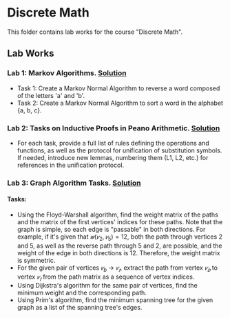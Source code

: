 
# Discrete Math

This folder contains lab works for the course "Discrete Math".

## Lab Works
### **Lab 1:** Markov Algorithms. [Solution](lab_1.pdf)
- Task 1: Create a Markov Normal Algorithm to reverse a word composed of the letters 'a' and 'b'.
- Task 2: Create a Markov Normal Algorithm to sort a word in the alphabet {a, b, c}.
### **Lab 2:** Tasks on Inductive Proofs in Peano Arithmetic. [Solution](lab_2.pdf)
- For each task, provide a full list of rules defining the operations and functions, as well as the protocol for unification of substitution symbols. If needed, introduce new lemmas, numbering them (L1, L2, etc.) for references in the unification protocol.
### **Lab 3:** Graph Algorithm Tasks. [Solution](lab_3.pdf)
#### Tasks: 
- Using the Floyd-Warshall algorithm, find the weight matrix of the paths and the matrix of the first vertices' indices for these paths. Note that the graph is simple, so each edge is "passable" in both directions. For example, if it's given that 
$𝑤({𝑣_2,𝑣_5})=12$, both the path through vertices 2 and 5, as well as the reverse path through 5 and 2, are possible, and the weight of the edge in both directions is 12. Therefore, the weight matrix is symmetric.
- For the given pair of vertices $𝑣_b$ → $𝑣_𝑡$, extract the path from vertex $𝑣_𝑏$ to vertex $𝑣_𝑡$ from the path matrix as a sequence of vertex indices.
- Using Dijkstra's algorithm for the same pair of vertices, find the minimum weight and the corresponding path.
- Using Prim's algorithm, find the minimum spanning tree for the given graph as a list of the spanning tree's edges.
  
